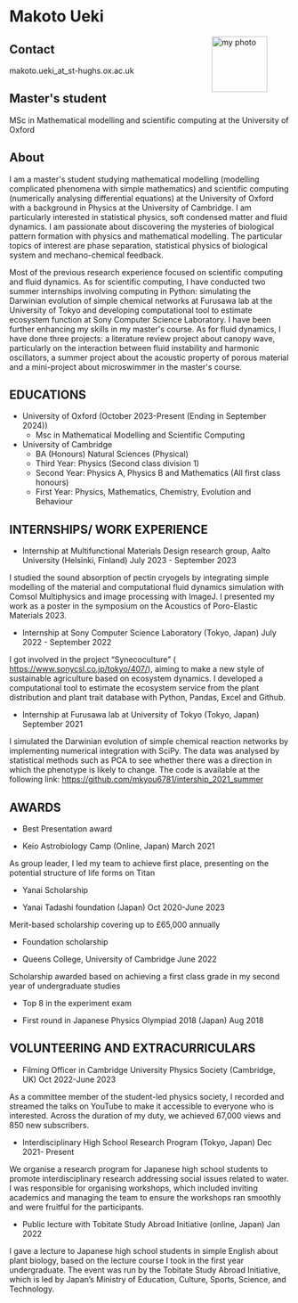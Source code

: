 # Makoto Ueki
<figure>
  <img src="./bYHkTZ6.jpeg" alt="my photo" style="float: right; margin-left: 30px;", width = "100px">
</figure>

## Contact
makoto.ueki_at_st-hughs.ox.ac.uk

## Master's student 
MSc in Mathematical modelling and scientific computing at the University of Oxford

## About
I am a master's student studying mathematical modelling (modelling complicated phenomena with simple mathematics) and scientific computing (numerically analysing differential equations) at the University of Oxford with a background in Physics at the University of Cambridge. I am particularly interested in statistical physics, soft condensed matter and fluid dynamics. I am passionate about discovering the mysteries of biological pattern formation with physics and mathematical modelling. The particular  topics of interest are phase separation, statistical physics of biological system and mechano-chemical feedback.

Most of the previous research experience focused on scientific computing and fluid dynamics. As for scientific computing, I have conducted two summer internships involving computing in Python: simulating the Darwinian evolution of simple chemical networks at Furusawa lab at the University of Tokyo and developing computational tool to estimate ecosystem function at Sony Computer Science Laboratory. I have been further enhancing my skills in my master's course. As for fluid dynamics, I have done three projects: a literature review project about canopy wave, particularly on the interaction between fluid instability and harmonic oscillators, a summer project about the acoustic property of porous material and a mini-project about microswimmer in the master's course.

## EDUCATIONS

* University of Oxford (October 2023-Present (Ending in September 2024))
    * Msc in Mathematical Modelling and Scientific Computing
* University of Cambridge
    * BA (Honours) Natural Sciences (Physical)
    * Third Year: Physics (Second class division 1)
    * Second Year: Physics A, Physics B and Mathematics (All first class honours)
    * First Year: Physics, Mathematics, Chemistry, Evolution and Behaviour

## INTERNSHIPS/ WORK EXPERIENCE

* Internship at Multifunctional Materials Design research group, Aalto University (Helsinki, Finland) July 2023 - September 2023

I studied the sound absorption of pectin cryogels by integrating simple modelling of the material and computational fluid dynamics simulation with Comsol Multiphysics and image processing with ImageJ. I presented my work as a poster in the symposium on the Acoustics of Poro-Elastic Materials 2023.

* Internship at Sony Computer Science Laboratory (Tokyo, Japan) July 2022 - September 2022

I got involved in the project “Synecoculture” ( https://www.sonycsl.co.jp/tokyo/407/), aiming to make a new style of sustainable agriculture based on ecosystem dynamics. I developed a computational tool to estimate the ecosystem service from the plant distribution and plant trait database with Python, Pandas, Excel and Github.

* Internship at Furusawa lab at University of Tokyo (Tokyo, Japan) September 2021

I simulated the Darwinian evolution of simple chemical reaction networks by implementing numerical integration with SciPy. The data was analysed by statistical methods such as PCA to see whether there was a direction in which the phenotype is likely to change. The code is available at the following link: https://github.com/mkyou6781/intership_2021_summer

## AWARDS
* Best Presentation award 
- Keio Astrobiology Camp (Online, Japan) March 2021

As group leader, I led my team to achieve first place, presenting on the potential structure of life forms on Titan

* Yanai Scholarship
- Yanai Tadashi foundation (Japan) Oct 2020-June 2023 

Merit-based scholarship covering up to £65,000 annually

* Foundation scholarship
- Queens College, University of Cambridge June 2022 

Scholarship awarded based on achieving a first class grade in my second year of undergraduate studies

* Top 8 in the experiment exam
- First round in Japanese Physics Olympiad 2018 (Japan) Aug 2018

## VOLUNTEERING AND EXTRACURRICULARS

* Filming Officer in Cambridge University Physics Society (Cambridge, UK) Oct 2022-June 2023 

As a committee member of the student-led physics society, I recorded and streamed the talks on YouTube to make it accessible to everyone who is interested. Across the duration of my duty, we achieved 67,000 views and 850 new subscribers.

* Interdisciplinary High School Research Program (Tokyo, Japan) Dec 2021- Present 

We organise a research program for Japanese high school students to promote interdisciplinary research addressing social issues related to water. I was responsible for organising workshops, which included inviting academics and managing the team to ensure the workshops ran smoothly and were fruitful for the participants.

* Public lecture with Tobitate Study Abroad Initiative (online, Japan) Jan 2022 

I gave a lecture to Japanese high school students in simple English about plant biology, based on the lecture course I took in the first year undergraduate. The event was run by the Tobitate Study Abroad Initiative, which is led by Japan’s Ministry of Education, Culture, Sports, Science, and Technology.
